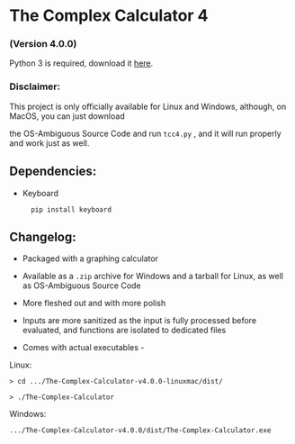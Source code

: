 # The Complex Calculator 4

### (Version 4.0.0)

Python 3 is required, download it <a href="https://www.python.org/downloads/" target="_blank">here</a>.

### Disclaimer:

This project is only officially available for Linux and Windows, although, on MacOS, you can just download

the OS-Ambiguous Source Code and run `tcc4.py` , and it will run properly and work just as well.

## Dependencies:

* Keyboard

		pip install keyboard

## Changelog:

* Packaged with a graphing calculator

* Available as a `.zip`  archive for Windows and a tarball for Linux, as well as OS-Ambiguous Source Code

* More fleshed out and with more polish

* Inputs are more sanitized as the input is fully processed before evaluated, and functions are isolated to dedicated files

* Comes with actual executables -

Linux:

	> cd .../The-Complex-Calculator-v4.0.0-linuxmac/dist/
	
	> ./The-Complex-Calculator

Windows:

	.../The-Complex-Calculator-v4.0.0/dist/The-Complex-Calculator.exe
